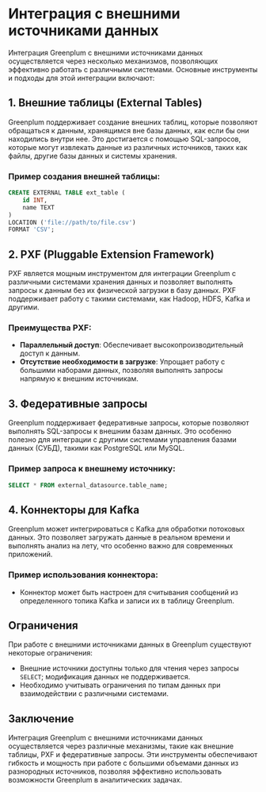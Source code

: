 # Интеграция с внешними источниками данных

Интеграция Greenplum с внешними источниками данных осуществляется через несколько механизмов, позволяющих эффективно работать с различными системами. Основные инструменты и подходы для этой интеграции включают:

## 1. Внешние таблицы (External Tables)

Greenplum поддерживает создание внешних таблиц, которые позволяют обращаться к данным, хранящимся вне базы данных, как если бы они находились внутри нее. Это достигается с помощью SQL-запросов, которые могут извлекать данные из различных источников, таких как файлы, другие базы данных и системы хранения.

### Пример создания внешней таблицы:
```sql
CREATE EXTERNAL TABLE ext_table (
    id INT,
    name TEXT
)
LOCATION ('file://path/to/file.csv')
FORMAT 'CSV';
```

## 2. PXF (Pluggable Extension Framework)

PXF является мощным инструментом для интеграции Greenplum с различными системами хранения данных и позволяет выполнять запросы к данным без их физической загрузки в базу данных. PXF поддерживает работу с такими системами, как Hadoop, HDFS, Kafka и другими.

### Преимущества PXF:
- **Параллельный доступ**: Обеспечивает высокопроизводительный доступ к данным.
- **Отсутствие необходимости в загрузке**: Упрощает работу с большими наборами данных, позволяя выполнять запросы напрямую к внешним источникам.

## 3. Федеративные запросы

Greenplum поддерживает федеративные запросы, которые позволяют выполнять SQL-запросы к внешним базам данных. Это особенно полезно для интеграции с другими системами управления базами данных (СУБД), такими как PostgreSQL или MySQL.

### Пример запроса к внешнему источнику:
```sql
SELECT * FROM external_datasource.table_name;
```

## 4. Коннекторы для Kafka

Greenplum может интегрироваться с Kafka для обработки потоковых данных. Это позволяет загружать данные в реальном времени и выполнять анализ на лету, что особенно важно для современных приложений.

### Пример использования коннектора:
- Коннектор может быть настроен для считывания сообщений из определенного топика Kafka и записи их в таблицу Greenplum.

## Ограничения

При работе с внешними источниками данных в Greenplum существуют некоторые ограничения:
- Внешние источники доступны только для чтения через запросы `SELECT`; модификация данных не поддерживается.
- Необходимо учитывать ограничения по типам данных при взаимодействии с различными системами.

## Заключение

Интеграция Greenplum с внешними источниками данных осуществляется через различные механизмы, такие как внешние таблицы, PXF и федеративные запросы. Эти инструменты обеспечивают гибкость и мощность при работе с большими объемами данных из разнородных источников, позволяя эффективно использовать возможности Greenplum в аналитических задачах.

